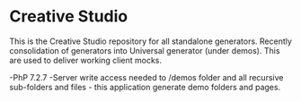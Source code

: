Creative Studio
=====

This is the Creative Studio repository for all standalone generators.  Recently consolidation of generators into Universal generator (under demos).  This are used to deliver working client mocks.

-PhP 7.2.7
-Server write access needed to /demos folder and all recursive sub-folders and files - this application generate demo folders and pages.
